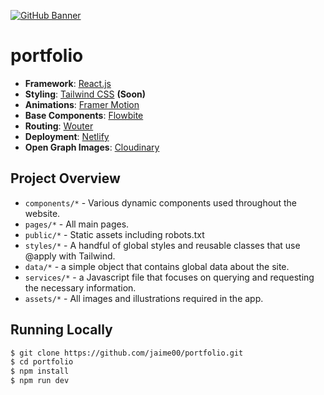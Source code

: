 [![GitHub Banner](https://res.cloudinary.com/personal-jaime00/image/upload/v1647122413/projects/portfolio/ilustrations/page_preview_xjsyzr.png)](http://www.jaime00.me)
# portfolio

- **Framework**: [React.js](https://reactjs.org/)
- **Styling**: [Tailwind CSS](https://tailwindcss.com/) <b>(Soon)</b>
- **Animations**: [Framer Motion](https://www.framer.com/motion/)
- **Base Components**: [Flowbite](https://flowbite.com/)
- **Routing**: [Wouter](https://www.npmjs.com/package/wouter/)
- **Deployment**: [Netlify](https://www.netlify.com)
- **Open Graph Images**: [Cloudinary](https://cloudinary.com/)
 

## Project Overview

- `components/*` - Various dynamic components used throughout the website.
- `pages/*` - All main pages.
- `public/*` - Static assets including robots.txt
- `styles/*` - A handful of global styles and reusable classes that use @apply with Tailwind.
- `data/*` - a simple object that contains global data about the site.
- `services/*` - a Javascript file that focuses on querying and requesting the necessary information.
- `assets/*` - All images and illustrations required in the app.

## Running Locally

```bash
$ git clone https://github.com/jaime00/portfolio.git
$ cd portfolio
$ npm install
$ npm run dev
```
